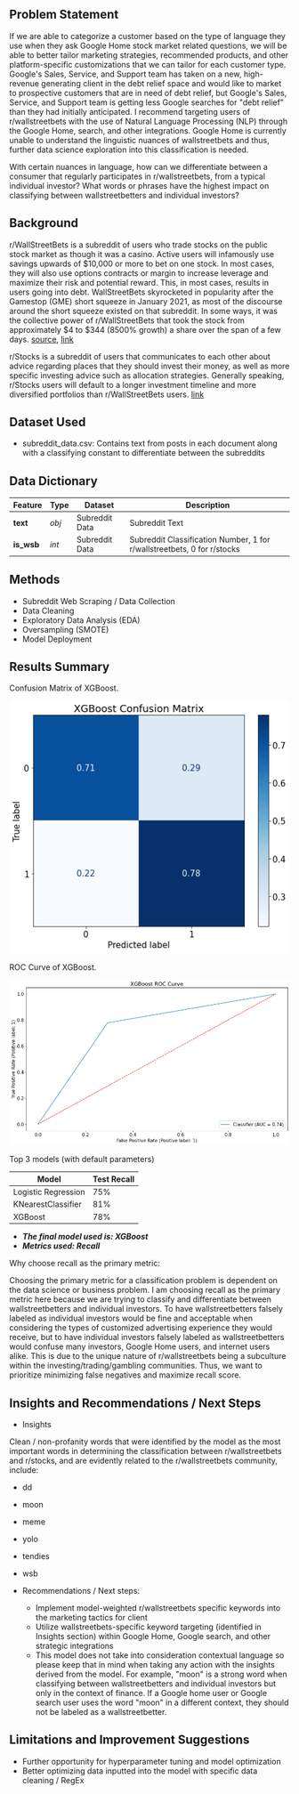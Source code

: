 ## Problem Statement

If we are able to categorize a customer based on the type of language they use when they ask Google Home stock market related questions, we will be able to better tailor marketing strategies, recommended products, and other platform-specific customizations that we can tailor for each customer type. Google's Sales, Service, and Support team has taken on a new, high-revenue generating client in the debt relief space and would like to market to prospective customers that are in need of debt relief, but Google's Sales, Service, and Support team is getting less Google searches for "debt relief" than they had initially anticipated. I recommend targeting users of r/wallstreetbets with the use of Natural Language Processing (NLP) through the Google Home, search, and other integrations. Google Home is currently unable to understand the linguistic nuances of wallstreetbets and thus, further data science exploration into this classification is needed.

With certain nuances in language, how can we differentiate between a consumer that regularly participates in r/wallstreetbets, from a typical individual investor? What words or phrases have the highest impact on classifying between wallstreetbetters and individual investors?

## Background

r/WallStreetBets is a subreddit of users who trade stocks on the public stock market as though it was a casino. Active users will infamously use savings upwards of $10,000 or more to bet on one stock. In most cases, they will also use options contracts or margin to increase leverage and maximize their risk and potential reward. This, in most cases, results in users going into debt. WallStreetBets skyrocketed in popularity after the Gamestop (GME) short squeeze in January 2021, as most of the discourse around the short squeeze existed on that subreddit. In some ways, it was the collective power of r/WallStreetBets that took the stock from approximately $4 to $344 (8500% growth) a share over the span of a few days. [source](https://en.wikipedia.org/wiki/R/wallstreetbets), [link](https://www.reddit.com/r/wallstreetbets)

r/Stocks is a subreddit of users that communicates to each other about advice regarding places that they should invest their money, as well as more specific investing advice such as allocation strategies. Generally speaking, r/Stocks users will default to a longer investment timeline and more diversified portfolios than r/WallStreetBets users. [link](https://www.reddit.com/r/stocks/)

## Dataset Used

- subreddit_data.csv: Contains text from posts in each document along with a classifying constant to differentiate between the subreddits

## Data Dictionary

|Feature|Type|Dataset|Description|
|---|---|---|---|
|**text**|*obj*|Subreddit Data|Subreddit Text|
|**is_wsb**|*int*|Subreddit Data|Subreddit Classification Number, 1 for r/wallstreetbets, 0 for r/stocks|

## Methods

- Subreddit Web Scraping / Data Collection
- Data Cleaning
- Exploratory Data Analysis (EDA)
- Oversampling (SMOTE)
- Model Deployment

## Results Summary

Confusion Matrix of XGBoost.

![Confusion Matrix](assets/confusion_matrix.png)

ROC Curve of XGBoost.

![ROC Curve](assets/roc.png)

Top 3 models (with default parameters)

| Model     	                | Test Recall 	    |
|-------------------	        |------------------	|
| Logistic Regression         	| 75% 	            |
| KNearestClassifier       	    | 81% 	            |
| XGBoost                       | 78% 	            |

- ***The final model used is: XGBoost***
- ***Metrics used: Recall***

Why choose recall as the primary metric:

Choosing the primary metric for a classification problem is dependent on the data science or business problem. I am choosing recall as the primary metric here because we are trying to classify and differentiate between wallstreetbetters and individual investors. To have wallstreetbetters falsely labeled as individual investors would be fine and acceptable when considering the types of customized advertising experience they would receive, but to have individual investors falsely labeled as wallstreetbetters would confuse many investors, Google Home users, and internet users alike. This is due to the unique nature of r/wallstreetbets being a subculture within the investing/trading/gambling communities. Thus, we want to prioritize minimizing false negatives and maximize recall score.

## Insights and Recommendations / Next Steps

- Insights

Clean / non-profanity words that were identified by the model as the most important words in determining the classification between r/wallstreetbets and r/stocks, and are evidently related to the r/wallstreetbets community, include:

- dd
- moon
- meme
- yolo
- tendies
- wsb

- Recommendations / Next steps:
    - Implement model-weighted r/wallstreetbets specific keywords into the marketing tactics for client
    - Utilize wallstreetbets-specific keyword targeting (identified in Insights section) within Google Home, Google search, and other strategic integrations
    - This model does not take into consideration contextual language so please keep that in mind when taking any action with the insights derived from the model. For example, "moon" is a strong word when classifying between wallstreetbetters and individual investors but only in the context of finance. If a Google home user or Google search user uses the word "moon" in a different context, they should not be labeled as a wallstreetbetter.

## Limitations and Improvement Suggestions

- Further opportunity for hyperparameter tuning and model optimization
- Better optimizing data inputted into the model with specific data cleaning / RegEx
